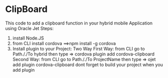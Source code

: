 # ClipBoard
This code to add a clipboard function in your hybrid mobile Application using Oracle Jet
Steps:
1. install Node.JS
2. from CLI install cordova ==>npm install -g cordova 
3. Install plugin to your Project: Two Way
First Way: from CLI go to Path././To hybrid
then type => cordova plugin add cordova-clipboard
Second Way: from CLI go to Path././To ProjectName
then type => ojet add plugin cordova-clipboard
dont forget to build your project when you add plugin
